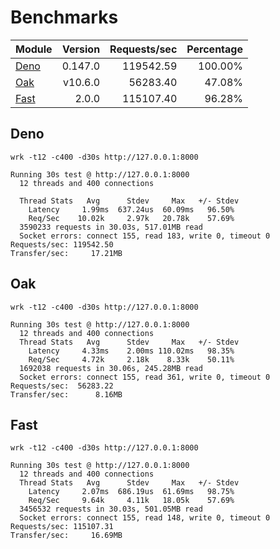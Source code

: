 # Benchmarks

| Module                                                                     | Version | Requests/sec | Percentage |
| -------------------------------------------------------------------------- | ------: | -----------: | ---------: |
| [Deno](https://github.com/danteissaias/fast/blob/2.0.0/benchmarks/deno.ts) | 0.147.0 |    119542.59 |    100.00% |
| [Oak](https://github.com/danteissaias/fast/blob/2.0.0/benchmarks/oak.ts)   | v10.6.0 |     56283.40 |     47.08% |
| [Fast](https://github.com/danteissaias/fast/blob/2.0.0/benchmarks/fast.ts) |   2.0.0 |    115107.40 |     96.28% |

## Deno

```
wrk -t12 -c400 -d30s http://127.0.0.1:8000
```

```
Running 30s test @ http://127.0.0.1:8000
  12 threads and 400 connections

  Thread Stats   Avg      Stdev     Max   +/- Stdev
    Latency     1.99ms  637.24us  60.09ms   96.50%
    Req/Sec    10.02k     2.97k   20.78k    57.69%
  3590233 requests in 30.03s, 517.01MB read
  Socket errors: connect 155, read 183, write 0, timeout 0
Requests/sec: 119542.50
Transfer/sec:     17.21MB
```

## Oak

```
wrk -t12 -c400 -d30s http://127.0.0.1:8000
```

```
Running 30s test @ http://127.0.0.1:8000
  12 threads and 400 connections
  Thread Stats   Avg      Stdev     Max   +/- Stdev
    Latency     4.33ms    2.00ms 110.02ms   98.35%
    Req/Sec     4.72k     2.18k    8.33k    50.11%
  1692038 requests in 30.06s, 245.28MB read
  Socket errors: connect 155, read 361, write 0, timeout 0
Requests/sec:  56283.22
Transfer/sec:      8.16MB
```

## Fast

```
wrk -t12 -c400 -d30s http://127.0.0.1:8000
```

```
Running 30s test @ http://127.0.0.1:8000
  12 threads and 400 connections
  Thread Stats   Avg      Stdev     Max   +/- Stdev
    Latency     2.07ms  686.19us  61.69ms   98.75%
    Req/Sec     9.64k     4.11k   18.05k    57.69%
  3456532 requests in 30.03s, 501.05MB read
  Socket errors: connect 155, read 148, write 0, timeout 0
Requests/sec: 115107.31
Transfer/sec:     16.69MB
```
